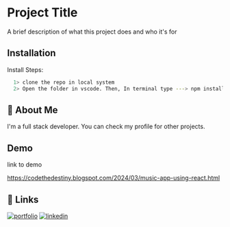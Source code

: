 
# Project Title

A brief description of what this project does and who it's for


## Installation

Install Steps: 

```bash
  1> clone the repo in local system
  2> Open the folder in vscode. Then, In terminal type ---> npm install.
```
    
## 🚀 About Me
I'm a full stack developer. You can check my profile for other projects.


## Demo

link to demo

https://codethedestiny.blogspot.com/2024/03/music-app-using-react.html
## 🔗 Links
[![portfolio](https://img.shields.io/badge/my_portfolio-000?style=for-the-badge&logo=ko-fi&logoColor=white)](https://silentvoice143.github.io/portfolio/)
[![linkedin](https://img.shields.io/badge/linkedin-0A66C2?style=for-the-badge&logo=linkedin&logoColor=white)](https://www.linkedin.com/in/satyam-kumar-550b4025a/)


